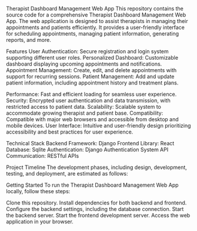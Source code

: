 Therapist Dashboard Management Web App
This repository contains the source code for a comprehensive Therapist Dashboard Management Web App. The web application is designed to assist therapists in managing their appointments and patients efficiently. It provides a user-friendly interface for scheduling appointments, managing patient information, generating reports, and more.

Features
User Authentication: Secure registration and login system supporting different user roles.
Personalized Dashboard: Customizable dashboard displaying upcoming appointments and notifications.
Appointment Management: Create, edit, and delete appointments with support for recurring sessions.
Patient Management: Add and update patient information, including appointment history and treatment plans.



Performance: Fast and efficient loading for seamless user experience.
Security: Encrypted user authentication and data transmission, with restricted access to patient data.
Scalability: Scalable system to accommodate growing therapist and patient base.
Compatibility: Compatible with major web browsers and accessible from desktop and mobile devices.
User Interface: Intuitive and user-friendly design prioritizing accessibility and best practices for user experience.

Technical Stack
Backend Framework: Django
Frontend Library: React
Database: Sqlite
Authentication: Django Authentication System
API Communication: RESTful APIs

Project Timeline
The development phases, including design, development, testing, and deployment, are estimated as follows:


Getting Started
To run the Therapist Dashboard Management Web App locally, follow these steps:

Clone this repository.
Install dependencies for both backend and frontend.
Configure the backend settings, including the database connection.
Start the backend server.
Start the frontend development server.
Access the web application in your browser.

